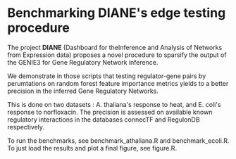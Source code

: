 # Benchmarking DIANE's edge testing procedure


The project **DIANE** (Dashboard for theInference and Analysis of Networks from Expression data) proposes a novel procedure to sparsify the output of the GENIE3 for Gene Regulatory Network inference.

We demonstrate in those scripts that testing regulator-gene pairs by perumtations on random forest feature importance metrics yields to a better precision in the inferred Gene Regulatory Networks.

This is done on two datasets : A. thaliana's response to heat, and E. coli's response to norfloxacin. The precision is assessed on available known regulatory interactions in the databases connecTF and RegulonDB respectively.

To run the benchmarks, see benchmark_athaliana.R and benchmark_ecoli.R.
To just load the results and plot a final figure, see figure.R.
